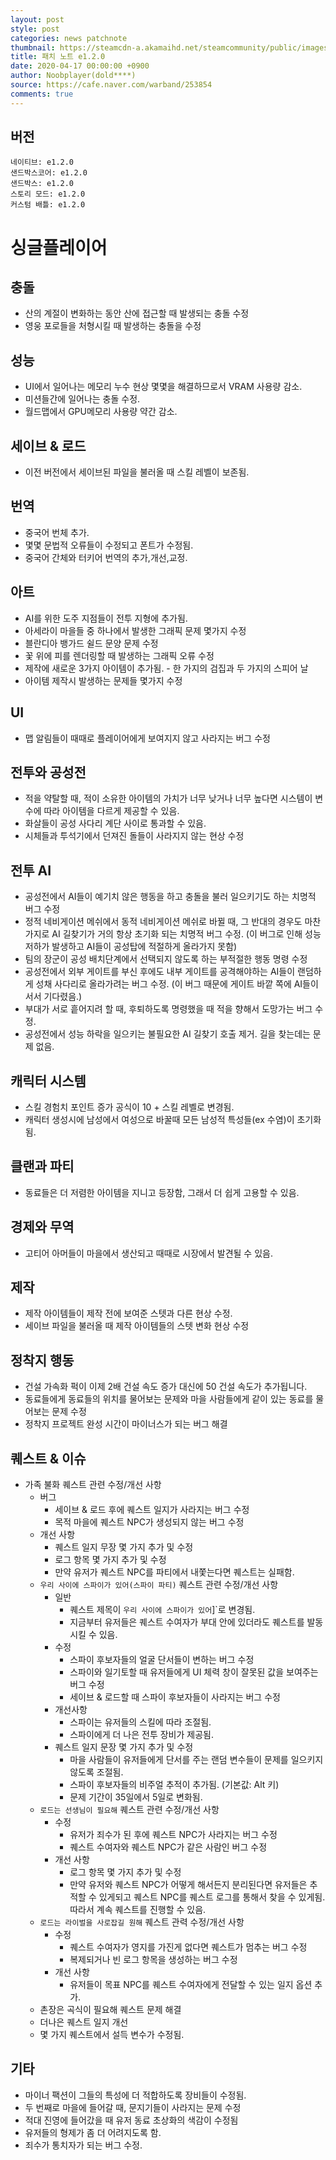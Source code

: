 ```yaml
---
layout: post
style: post
categories: news patchnote
thumbnail: https://steamcdn-a.akamaihd.net/steamcommunity/public/images/clans/26623866/bd5a2f819c3dbb1c706d81ec700a5f8b9c0d21a2.png
title: 패치 노트 e1.2.0
date: 2020-04-17 00:00:00 +0900
author: Noobplayer(dold****)
source: https://cafe.naver.com/warband/253854
comments: true
---
```


## 버전
    네이티브: e1.2.0
    샌드박스코어: e1.2.0
    샌드박스: e1.2.0
    스토리 모드: e1.2.0
    커스텀 배틀: e1.2.0

# 싱글플레이어
## 충돌
- 산의 계절이 변화하는 동안 산에 접근할 때 발생되는 충돌 수정
- 영웅 포로들을 처형시킬 때 발생하는 충돌을 수정

## 성능
- UI에서 일어나는 메모리 누수 현상 몇몇을 해결하므로서 VRAM 사용량 감소. 
- 미션들간에 일어나는 충돌 수정.
- 월드맵에서 GPU메모리 사용량 약간 감소.

## 세이브 & 로드
- 이전 버전에서 세이브된 파일을 불러올 때 스킬 레벨이 보존됨.

## 번역
- 중국어 번체 추가.
- 몇몇 문법적 오류들이 수정되고 폰트가 수정됨.
- 중국어 간체와 터키어 번역의 추가,개선,교정.

## 아트
- AI를 위한 도주 지점들이 전투 지형에 추가됨.
- 아세라이 마을들 중 하나에서 발생한 그래픽 문제 몇가지 수정
- 블란디아 뱅가드 쉴드 문양 문제 수정
- 꽃 위에 피를 렌더링할 때 발생하는 그래픽 오류 수정
- 제작에 새로운 3가지 아이템이 추가됨. - 한 가지의 검집과 두 가지의 스피어 날
- 아이템 제작시 발생하는 문제들 몇가지 수정

## UI
- 맵 알림들이 때때로 플레이어에게 보여지지 않고 사라지는 버그 수정

## 전투와 공성전
- 적을 약탈할 때, 적이 소유한 아이템의 가치가 너무 낮거나 너무 높다면 시스템이 변수에 따라 아이템을 다르게 제공할 수 있음.
- 화살들이 공성 사다리 계단 사이로 통과할 수 있음.
- 시체들과 투석기에서 던져진 돌들이 사라지지 않는 현상 수정

## 전투 AI
- 공성전에서 AI들이 예기치 않은 행동을 하고 충돌을 불러 일으키기도 하는 치명적 버그 수정 
- 정적 네비게이션 메쉬에서 동적 네비게이션 메쉬로 바뀔 때, 그 반대의 경우도 마찬가지로 AI 길찾기가 거의 항상 초기화 되는 치명적 버그 수정. (이 버그로 인해 성능 저하가 발생하고 AI들이 공성탑에 적절하게 올라가지 못함) 
- 팀의 장군이 공성 배치단계에서 선택되지 않도록 하는 부적절한 행동 명령 수정
- 공성전에서 외부 게이트를 부신 후에도 내부 게이트를 공격해야하는 AI들이 랜덤하게 성채 사다리로 올라가려는 버그 수정. (이 버그 때문에 게이트 바깥 쪽에 AI들이 서서 기다렸음.)
- 부대가 서로 흩어지려 할 때, 후퇴하도록 명령했을 때 적을 향해서 도망가는 버그 수정.
- 공성전에서 성능 하락을 일으키는 불필요한 AI 길찾기 호출 제거. 길을 찾는데는 문제 없음.

## 캐릭터 시스템
- 스킬 경험치 포인트 증가 공식이 10 + 스킬 레벨로 변경됨.
- 캐릭터 생성시에 남성에서 여성으로 바꿀때 모든 남성적 특성들(ex 수염)이 초기화됨.

## 클랜과 파티
- 동료들은 더 저렴한 아이템을 지니고 등장함, 그래서 더 쉽게 고용할 수 있음.

## 경제와 무역
- 고티어 아머들이 마을에서 생산되고 때때로 시장에서 발견될 수 있음.

## 제작
- 제작 아이템들이 제작 전에 보여준 스텟과 다른 현상 수정.
- 세이브 파일을 불러올 때 제작 아이템들의 스텟 변화 현상 수정

## 정착지 행동
- 건설 가속화 퍽이 이제 2배 건설 속도 증가 대신에 50 건설 속도가 추가됩니다.
- 동료들에게 동료들의 위치를 물어보는 문제와  마을 사람들에게 같이 있는 동료를 물어보는 문제 수정
- 정착지 프로젝트 완성 시간이 마이너스가 되는 버그 해결

## 퀘스트 & 이슈
- 가족 불화 퀘스트 관련 수정/개선 사항
    - 버그
        - 세이브 & 로드 후에 퀘스트 일지가 사라지는 버그 수정
        - 목적 마을에 퀘스트 NPC가 생성되지 않는 버그 수정
    - 개선 사항
        - 퀘스트 일지 무장 몇 가지 추가 및 수정
        - 로그 항목 몇 가지 추가 및 수정
        - 만약 유저가 퀘스트 NPC를 파티에서 내쫓는다면 퀘스트는 실패함.
    - `우리 사이에 스파이가 있어(스파이 파티)` 퀘스트 관련 수정/개선 사항
        - 일반
            - 퀘스트 제목이 `우리 사이에 스파이가 있어`]`로 변경됨.
            - 지금부터 유저들은 퀘스트 수여자가 부대 안에 있더라도 퀘스트를 발동시킬 수 있음.
        - 수정
            - 스파이 후보자들의 얼굴 단서들이 변하는 버그 수정
            - 스파이와 일기토할 때 유저들에게 UI 체력 창이 잘못된 값을 보여주는 버그 수정
            - 세이브 & 로드할 때 스파이 후보자들이 사라지는 버그 수정
        - 개선사항
            - 스파이는 유저들의 스킬에 따라 조절됨.
            - 스파이에게 더 나은 전투 장비가 제공됨.
        - 퀘스트 일지 문장 몇 가지 추가 및 수정
            - 마을 사람들이 유저들에게 단서를 주는 랜덤 변수들이 문제를 일으키지 않도록 조절됨.
            - 스파이 후보자들의 비주얼 추적이 추가됨. (기본값: Alt 키)
            - 문제 기간이 35일에서 5일로 변화됨.
    - `로드는 선생님이 필요해` 퀘스트 관련 수정/개선 사항
        - 수정
            - 유저가 죄수가 된 후에 퀘스트 NPC가 사라지는 버그 수정
            - 퀘스트 수여자와 퀘스트 NPC가 같은 사람인 버그 수정
        - 개선 사항
            - 로그 항목 몇 가지 추가 및 수정
            - 만약 유저와 퀘스트 NPC가 어떻게 해서든지 분리된다면 유저들은 추적할 수 있게되고 퀘스트 NPC를 퀘스트 로그를 통해서 찾을 수 있게됨. 따라서 계속 퀘스트를 진행할 수 있음.
    - `로드는 라이벌을 사로잡길 원해` 퀘스트 관력 수정/개선 사항
        - 수정
            - 퀘스트 수여자가 영지를 가진게 없다면 퀘스트가 멈추는 버그 수정
            - 복제되거나 빈 로그 항목을 생성하는 버그 수정
        - 개선 사항
            - 유저들이 목표 NPC를 퀘스트 수여자에게 전달할 수 있는 일지 옵션 추가.
    - 촌장은 곡식이 필요해 퀘스트 문제 해결
    - 더나은 퀘스트 일지 개선
    - 몇 가지 퀘스트에서 설득 변수가 수정됨.

## 기타
- 마이너 팩션이 그들의 특성에 더 적합하도록 장비들이 수정됨. 
- 두 번째로 마을에 들어갈 때, 문지기들이 사라지는 문제 수정
- 적대 진영에 들어갔을 때 유저 동료 초상화의 색감이 수정됨
- 유저들의 형제가 좀 더 어려지도록 함.
- 죄수가 통치자가 되는 버그 수정.
